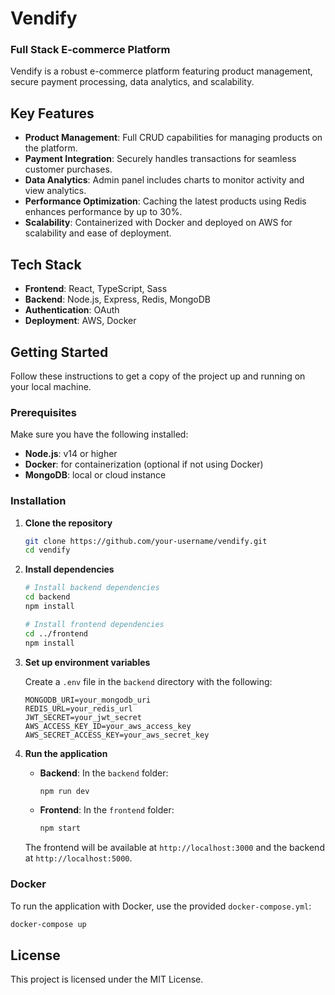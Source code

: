 
# Vendify

### Full Stack E-commerce Platform

Vendify is a robust e-commerce platform featuring product management, secure payment processing, data analytics, and scalability.

## Key Features

- **Product Management**: Full CRUD capabilities for managing products on the platform.
- **Payment Integration**: Securely handles transactions for seamless customer purchases.
- **Data Analytics**: Admin panel includes charts to monitor activity and view analytics.
- **Performance Optimization**: Caching the latest products using Redis enhances performance by up to 30%.
- **Scalability**: Containerized with Docker and deployed on AWS for scalability and ease of deployment.

## Tech Stack

- **Frontend**: React, TypeScript, Sass
- **Backend**: Node.js, Express, Redis, MongoDB
- **Authentication**: OAuth
- **Deployment**: AWS, Docker

## Getting Started

Follow these instructions to get a copy of the project up and running on your local machine.

### Prerequisites

Make sure you have the following installed:

- **Node.js**: v14 or higher
- **Docker**: for containerization (optional if not using Docker)
- **MongoDB**: local or cloud instance

### Installation

1. **Clone the repository**

   ```bash
   git clone https://github.com/your-username/vendify.git
   cd vendify
   ```

2. **Install dependencies**

   ```bash
   # Install backend dependencies
   cd backend
   npm install

   # Install frontend dependencies
   cd ../frontend
   npm install
   ```

3. **Set up environment variables**

   Create a `.env` file in the `backend` directory with the following:

   ```plaintext
   MONGODB_URI=your_mongodb_uri
   REDIS_URL=your_redis_url
   JWT_SECRET=your_jwt_secret
   AWS_ACCESS_KEY_ID=your_aws_access_key
   AWS_SECRET_ACCESS_KEY=your_aws_secret_key
   ```

4. **Run the application**

   - **Backend**: In the `backend` folder:

     ```bash
     npm run dev
     ```

   - **Frontend**: In the `frontend` folder:

     ```bash
     npm start
     ```

   The frontend will be available at `http://localhost:3000` and the backend at `http://localhost:5000`.

### Docker

To run the application with Docker, use the provided `docker-compose.yml`:

```bash
docker-compose up
```

## License

This project is licensed under the MIT License.

